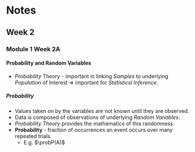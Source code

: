# Notes
## Week 2
### Module 1 Week 2A
#### Probability and Random Variables
- *Probability Theory* - important in linking *Samples* to underlying 
  *Population* of Interest => important for *Statisticsl Inference*.
##### Probability
- Values taken on by the variables are not known until they are observed. 
- Data is composed of observations of underlying *Random Variables*.
- *Probability Theory* provides the mathematics of this randomness.
- **Probability** - fraction of occurrences an event occurs over many 
  repeated trials. 
  - E.g. $\probP(A)$
